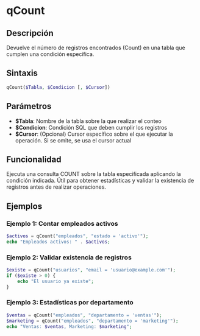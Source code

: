 # qCount

## Descripción
Devuelve el número de registros encontrados (Count) en una tabla que cumplen una condición específica.

## Sintaxis
```php
qCount($Tabla, $Condicion [, $Cursor])
```

## Parámetros
- **$Tabla**: Nombre de la tabla sobre la que realizar el conteo
- **$Condicion**: Condición SQL que deben cumplir los registros
- **$Cursor**: (Opcional) Cursor específico sobre el que ejecutar la operación. Si se omite, se usa el cursor actual

## Funcionalidad
Ejecuta una consulta COUNT sobre la tabla especificada aplicando la condición indicada. Útil para obtener estadísticas y validar la existencia de registros antes de realizar operaciones.

## Ejemplos

### Ejemplo 1: Contar empleados activos
```php
$activos = qCount("empleados", "estado = 'activo'");
echo "Empleados activos: " . $activos;
```

### Ejemplo 2: Validar existencia de registros
```php
$existe = qCount("usuarios", "email = 'usuario@example.com'");
if ($existe > 0) {
    echo "El usuario ya existe";
}
```

### Ejemplo 3: Estadísticas por departamento
```php
$ventas = qCount("empleados", "departamento = 'ventas'");
$marketing = qCount("empleados", "departamento = 'marketing'");
echo "Ventas: $ventas, Marketing: $marketing";
```